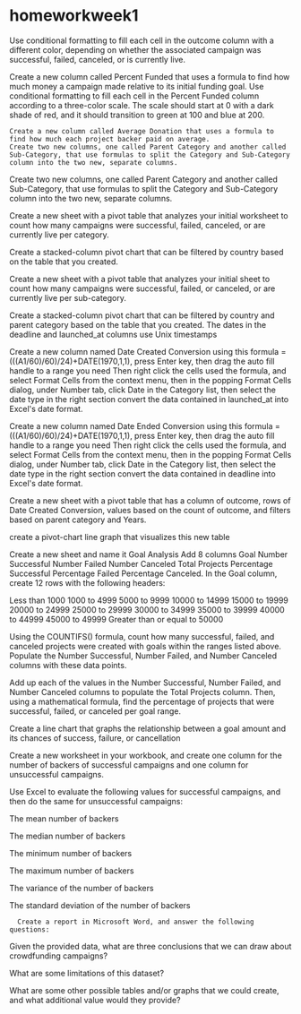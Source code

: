 # homeworkweek1
Use conditional formatting to fill each cell in the outcome column with a different color, depending on whether the associated campaign was successful, failed, canceled, or is currently live.

  Create a new column called Percent Funded that uses a formula to find how much money a campaign made relative to its initial funding goal.
Use conditional formatting to fill each cell in the Percent Funded column according to a three-color scale. The scale should start at 0 with a dark shade of red, and it should transition to green at 100 and blue at 200.
  
    Create a new column called Average Donation that uses a formula to find how much each project backer paid on average.
    Create two new columns, one called Parent Category and another called Sub-Category, that use formulas to split the Category and Sub-Category column into the two new, separate columns.

Create two new columns, one called Parent Category and another called Sub-Category, that use formulas to split the Category and Sub-Category column into the two new, separate columns.

Create a new sheet with a pivot table that analyzes your initial worksheet to count how many campaigns were successful, failed, canceled, or are currently live per category.
 
  Create a stacked-column pivot chart that can be filtered by country based on the table that you created.

Create a new sheet with a pivot table that analyzes your initial sheet to count how many campaigns were successful, failed, or canceled, or are currently live per sub-category.

Create a stacked-column pivot chart that can be filtered by country and parent category based on the table that you created.
The dates in the deadline and launched_at columns use Unix timestamps

  Create a new column named Date Created Conversion
      using this formula =(((A1/60)/60)/24)+DATE(1970,1,1), press Enter key, then drag the auto fill handle to a range you need
      Then right click the cells used the formula, and select Format Cells from the context menu, then in the popping Format Cells dialog, under Number tab, click Date in the Category list, then select the date type in the right section convert the data contained in launched_at into Excel's date format.
 
  Create a new column named Date Ended Conversion
      using this formula   =(((A1/60)/60)/24)+DATE(1970,1,1), press Enter key, then drag the auto fill handle to a range you need
      Then right click the cells used the formula, and select Format Cells from the context menu, then in the popping Format Cells dialog, under Number tab, click Date in the Category list, then select the date type in the right section convert the data contained in deadline into Excel's date format.

Create a new sheet with a pivot table that has a column of outcome, rows of Date Created Conversion, values based on the count of outcome, and filters based on parent category and Years.

  create a pivot-chart line graph that visualizes this new table


  Create a new sheet and name it Goal Analysis 
      Add 8 columns 
        Goal
        Number Successful
        Number Failed
        Number Canceled
        Total Projects
        Percentage Successful
        Percentage Failed
        Percentage Canceled.
    In the Goal column, create 12 rows with the following headers:

Less than 1000
1000 to 4999
5000 to 9999
10000 to 14999
15000 to 19999
20000 to 24999
25000 to 29999
30000 to 34999
35000 to 39999
40000 to 44999
45000 to 49999
Greater than or equal to 50000

Using the COUNTIFS() formula, count how many successful, failed, and canceled projects were created with goals within the ranges listed above. Populate the Number Successful, Number Failed, and Number Canceled columns with these data points.

Add up each of the values in the Number Successful, Number Failed, and Number Canceled columns to populate the Total Projects column. Then, using a mathematical formula, find the percentage of projects that were successful, failed, or canceled per goal range.

Create a line chart that graphs the relationship between a goal amount and its chances of success, failure, or cancellation

Create a new worksheet in your workbook, and create one column for the number of backers of successful campaigns and one column for unsuccessful campaigns.

  Use Excel to evaluate the following values for successful campaigns, and then do the same for unsuccessful campaigns:

The mean number of backers

The median number of backers

The minimum number of backers

The maximum number of backers

The variance of the number of backers

The standard deviation of the number of backers



      Create a report in Microsoft Word, and answer the following questions:

Given the provided data, what are three conclusions that we can draw about crowdfunding campaigns?

What are some limitations of this dataset?

What are some other possible tables and/or graphs that we could create, and what additional value would they provide?
